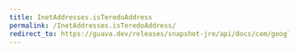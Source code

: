 ```yaml
---
title: InetAddresses.isTeredoAddress
permalink: /InetAddresses.isTeredoAddress/
redirect_to: https://guava.dev/releases/snapshot-jre/api/docs/com/google/common/net/InetAddresses.html#isTeredoAddress-java.net.Inet6Address-
---
```

